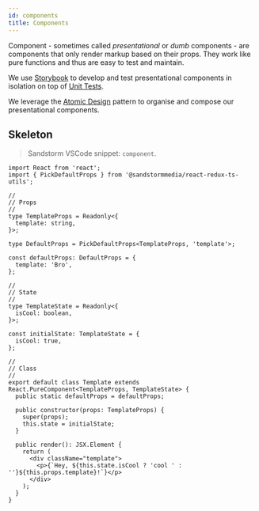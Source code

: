 ```yaml
---
id: components
title: Components
---
```


Component - sometimes called _presentational_ or _dumb_ components - are components that only render markup based on their props.
They work like pure functions and thus are easy to test and maintain.

We use [Storybook](storybook.md) to develop and test presentational components in isolation on top of [Unit Tests](testing.md).

We leverage the [Atomic Design](http://atomicdesign.bradfrost.com/) pattern to organise and compose our presentational components.

## Skeleton
> Sandstorm VSCode snippet: `component`.

```tsx
import React from 'react';
import { PickDefaultProps } from '@sandstormmedia/react-redux-ts-utils';

//
// Props
//
type TemplateProps = Readonly<{
  template: string,
}>;

type DefaultProps = PickDefaultProps<TemplateProps, 'template'>;

const defaultProps: DefaultProps = {
  template: 'Bro',
};

//
// State
//
type TemplateState = Readonly<{
  isCool: boolean,
}>;

const initialState: TemplateState = {
  isCool: true,
};

//
// Class
//
export default class Template extends React.PureComponent<TemplateProps, TemplateState> {
  public static defaultProps = defaultProps;

  public constructor(props: TemplateProps) {
    super(props);
    this.state = initialState;
  }

  public render(): JSX.Element {
    return (
      <div className="template">
        <p>{`Hey, ${this.state.isCool ? 'cool ' : ''}${this.props.template}!`}</p>
      </div>
    );
  }
}
```
